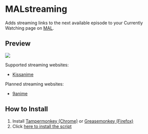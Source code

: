 # MALstreaming
Adds streaming links to the next available episode to your Currently Watching page on <a href='https://myanimelist.net' target="_blank">MAL</a>.

## Preview
![](images/preview.png)

Supported streaming websites:
- <a href='http://kissanime.ru' target="_blank">Kissanime</a>

Planned streaming websites:
- <a href='https://9anime.is' target="_blank">9anime</a>

## How to Install
1. Install <a href='https://chrome.google.com/webstore/detail/tampermonkey/dhdgffkkebhmkfjojejmpbldmpobfkfo' target="_blank">Tampermonkey (Chrome)</a> or <a href='https://addons.mozilla.org/firefox/addon/greasemonkey/' target="_blank">Greasemonkey (Firefox)</a>
2. Click <a href='https://raw.githubusercontent.com/mattiadr/MALstreaming/master/MALstreaming.user.js' target="_blank">here to install the script</a>